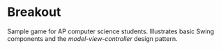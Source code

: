 # Breakout
Sample game for AP computer science students. Illustrates basic Swing
components and the *model-view-controller* design pattern.
